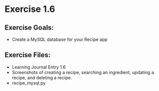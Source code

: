 # Exercise 1.6

## Exercise Goals: 
- Create a MySQL database for your Recipe app

## Exercise Files: 
- Learning Journal Entry 1.6
- Screenshots of creating a recipe, searching an ingredient, updating a recipe, and deleting a recipe. 
- recipe_mysql.py

